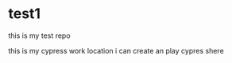 # test1
this is my test repo


this is my cypress work location 
i can create an play cypres shere 
